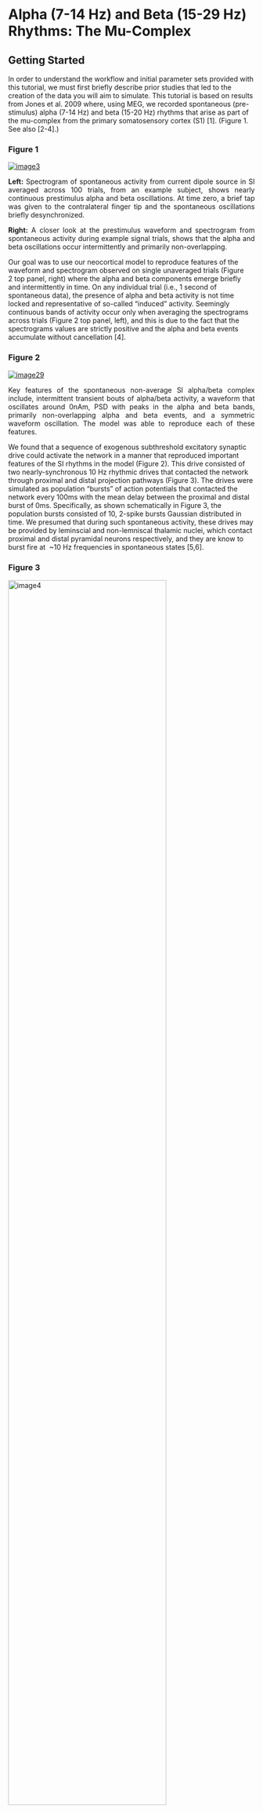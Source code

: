 # Alpha (7-14 Hz) and Beta (15-29 Hz) Rhythms: The Mu-Complex #
## Getting Started ##

In order to understand the workflow and initial parameter sets provided with this tutorial, we must first briefly describe prior studies that led to the creation of the data you will aim to simulate. This tutorial is based on results from Jones et al. 2009 where, using MEG, we recorded spontaneous (pre-stimulus) alpha (7-14 Hz) and beta (15-20 Hz) rhythms that arise as part of the mu-complex from the primary somatosensory cortex (S1) [1]. (Figure 1. See also [2-4].)

<div class="stylefig"  style="max-width:650px;">

<h3>Figure 1</h3>

<a href="https://raw.githubusercontent.com/jonescompneurolab/hnn-tutorials/master/alpha_and_beta/images/image3.png"><img src="https://raw.githubusercontent.com/jonescompneurolab/hnn-tutorials/master/alpha_and_beta/images/image3.png" alt="image3"/></a>
<p align="justify">
<b>Left:</b> Spectrogram of spontaneous activity from current dipole source in SI averaged across 100 trials, from an example subject, shows nearly continuous prestimulus alpha and beta oscillations. At time zero, a brief tap was given to the contralateral finger tip and the spontaneous oscillations briefly desynchronized.</p>

<p align="justify"><b>Right:</b> A closer look at the prestimulus waveform and spectrogram from spontaneous activity during example signal trials, shows that the alpha and beta oscillations occur intermittently and primarily non-overlapping.</span>
</p>
</div>

Our goal was to use our neocortical model to reproduce features of the waveform and spectrogram observed on single unaveraged trials (Figure 2 top panel, right) where the alpha and beta components emerge briefly and intermittently in time. On any individual trial (i.e., 1 second of spontaneous data), the presence of alpha and beta activity is not time locked and representative of so-called “induced” activity. Seemingly continuous bands of activity occur only when averaging the spectrograms across trials (Figure 2 top panel, left), and this is due to the fact that the spectrograms values are strictly positive and the alpha and beta events accumulate without cancellation [4].

<div class="stylefig"  style="max-width:650px;">

<h3>Figure 2</h3>

<a href="https://raw.githubusercontent.com/jonescompneurolab/hnn-tutorials/master/alpha_and_beta/images/image29.png"><img src="https://raw.githubusercontent.com/jonescompneurolab/hnn-tutorials/master/alpha_and_beta/images/image29.png" alt="image29"/></a>
<p align="justify">Key features of the spontaneous non-average SI alpha/beta complex include, intermittent transient bouts of alpha/beta activity, a waveform that oscillates around 0nAm, PSD with peaks in the alpha and beta bands, primarily non-overlapping alpha and beta events, and a symmetric waveform oscillation. The model was able to reproduce each of these features.</p>

</div>

We found that a sequence of exogenous subthreshold excitatory synaptic drive could activate the network in a manner that reproduced important features of the SI rhythms in the model (Figure 2). This drive consisted of two nearly-synchronous 10 Hz rhythmic drives that contacted the network through proximal and distal projection pathways (Figure 3). The drives were simulated as population “bursts” of action potentials that contacted the network every 100ms with the mean delay between the proximal and distal burst of 0ms. Specifically, as shown schematically in Figure 3, the population bursts consisted of 10, 2-spike bursts Gaussian distributed in time. We presumed that during such spontaneous activity, these drives may be provided by leminscial and non-lemniscal thalamic nuclei, which contact proximal and distal pyramidal neurons respectively, and they are know to burst fire at  ~10 Hz frequencies in spontaneous states [5,6].

<div class="stylefig" style="max-width: 650px;">

<h3>Figure 3</h3>

<a href="https://raw.githubusercontent.com/jonescompneurolab/hnn-tutorials/master/alpha_and_beta/images/image4.png">
<img src="https://raw.githubusercontent.com/jonescompneurolab/hnn-tutorials/master/alpha_and_beta/images/image4.png" alt="image4" width=80%/></a>
<p align="justify">Schematic illustration of exogenous 10 Hz burst drive through proximal and distal projection pathways.  “Population bursts”, consisting of a set number of “burst units” (10, 2-spike bursts shown) drive post-synaptic conductances in the local network with a set frequency (100 ms ISI) and mean delay between proximal and distal. </p>
</div>

We assumed that the macroscale rhythms generating the observed alpha and beta activity arose from subthreshold current flow in a large population of neurons, as opposed to being generated by local spiking interaction. As such, the effective strengths of the exogenous driving inputs were tuned so that the cells in the network remained subthreshold (all other parameters were tuned and fixed base on the morphology, physiology and connectivity within layered neocortical circuits, see Jones et al. 2009 [1] for details). The inputs drove subthreshold currents up and down the pyramidal neurons to reproduce accurate waveform and spectrogram features (see Figure 3). A scaling factor of 3000 was multiplied by the model waveform to reproduce nAm units comparable to the recorded data, suggesting on the order 200 x 3000 = 600,000 pyramidal neurons contributed to this signal.

We further found that decreasing the delay between the drives to ~50ms created a pure alpha oscillation, while applying an ~0ms delay caused beta events to emerge and increased the strength of the distal drive, creating stronger beta activity (data not shown; see parameter exploration below). This result led to the novel prediction that brief beta events emerge from a broad proximal drive disrupted by a simultaneous strong distal drive that lasted 50ms (i.e., one beta period). Support for this prediction was found invasively with laminar recordings in mice and monkeys [3].

In this tutorial, we will explore parameter changes that illustrate these results. We will walk you step-by-step through simulations with various combinations of rhythmic proximal and distal drives to describe how each contributes to the alpha and beta components of the SI alpha/beta complex rhythm. We will begin by simulating only rhythmic proximal alpha frequency inputs (Step 1), followed by simulating only distal alpha frequency inputs (Step 2), followed by various combinations of proximal and distal drive to generate alpha and beta rhythms. We’ll show you how HNN can plot waveforms, time-frequency spectrograms, and power spectral density plots of the simulated data, as well as for imported recorded data.

## Tutorial Table of Contents

1\. [Simulating Rhythmic Proximal Inputs: Alpha only](#toc_one)

2\. [Simulation Rhythmic Distal Inputs: Alpha only](#toc_two)

3\. [Simulating Combined Rhythmic Proximal and Distal Inputs: Alpha/Beta Complex](#toc_three)

4\. [Calculating and Viewing Power Spectral Density (PSD)](#toc_four)

5\. [Comparing model output and recorded data](#toc_five)

6\. [Adjusting parameters](#toc_six)

7\. [Have fun exploring your own data!](#toc_seven)

<!-- -->
<!-- -->
<!-- the above lines of text have been reviewed -->
<!-- -->
<!-- -->

<a id="toc_one"></a>

## 1. Simulating Rhythmic Proximal Inputs: Alpha Only

Note that before running/loading new simulations, we will increase the run time of the simulation. Find the box labeled `tstop (ms)` under the `Simulation` tab and type in `700` as the value. This will enable us to see simulated oscillations as they evolve over longer time periods.

### 1.1 Load/view parameters to define the network structure & to “activate” the network.  

As described in the “Getting Started” section, low-frequency alpha and beta rhythms can be simulated by a combination of rhythmic subthreshold proximal and distal ~10Hz inputs. Here, we begin by describing the impact of proximal inputs only. An initial parameter set that will simulate the effect of ~10 Hz subthreshold proximal drive is provided in the file [OnlyRhythmicProx.json](https://raw.githubusercontent.com/jonescompneurolab/hnn-data/refs/heads/main/network-configurations/OnlyRhythmicProx.json).



The template cortical column networks structure for this simulation is described in the [Overview](https://www.google.com/url?q=https://hnn.brown.edu/index.php/overview-uniqueness/&sa=D&ust=1552525363605000) and [Under the Hood](https://www.google.com/url?q=https://hnn.brown.edu/index.php/under-the-hood/&sa=D&ust=1552525363605000) sections. Several of the network parameter can be adjusted via the HNN GUI (e.g. local excitatory and inhibitory connection strengths), but we will leave them fixed for this tutorial and only adjust the inputs the “activate” the network.



To load the initial parameter set, navigate to the HNN GUI and click the tab labeled:

```
External drives
```

Then inside of the inside of the tab, click the button

```
Load external drives (0)
```

And select the file [OnlyRhythmicProx.json](https://raw.githubusercontent.com/jonescompneurolab/hnn-data/refs/heads/main/network-configurations/OnlyRhythmicProx.json) from HNN’s param subfolder or from your local machine. 



To view the parameters that “activate” the network via rhythmic proximal input, click the dropdown menu labeled:

```
bursty1 (proximal)
```

<div class="stylefig" style="max-width: 650px;">
<table>
<h3>Figure 4</h3>
<tr>
<td>
<a href=""><img src="images/image5.png"/></a>
</td>
<td>
<a href=""><img src="images/image6.png"/></a>
</td>
<td>
<a href=""><img src="images/image11.png"/></a>
</td>
</tr>
</table>
</div>

You should see the values of adjustable parameters displayed as in the dialog boxes below. There are 4 sections, one regulating the timing statistics of the driving input, one regulating the post-synaptic conductances onto the Layer 2/3 neurons, and one regulating the post-synaptic conductances onto the Layer 5 neurons, and one regulating the synaptic delays. We describe adjustable parameters in each dialog box separately.

<div class="stylefig" style="max-width: 650px;">
<table>
<h3>Figure 5</h3>
<tr>
<td>
<a href=""><img src="images/image8.png"/></a>
</td>
<td>
<a href=""><img src="images/image9.png"/></a>
</td>
<td>
<a href=""><img src="images/image10.png"    /></a>
</td>
</tr>
</table>
</div>

Timing tab: The rhythmic proximal inputs drive excitatory synapses in the neocortical network in a proximal projection pattern, as shown at the bottom of the dialog box. For further details on the connectivity structure of the network, see the Under the Hoodsection of the HNN website. Rhythmic proximal input occurs through stochastic, presynaptic bursts of action potentials from a population of bursting cells (set with “Number bursts”; see Figure 3) onto postsynaptic neurons of the modelled network. Stochasticity is introduced in two places: the spike train start time for each bursting cell is sampled from a normal distribution with mean “Start time mean (ms)” and standard deviation “Start time stdev (ms)” and the inter-burst intervals for each bursting cell are sampled from a normal distribution of mean ![](https://raw.githubusercontent.com/jonescompneurolab/hnn-tutorials/master/alpha_and_beta/images/image1.png)(e.g., a 100 ms inter-burst interval corresponds to a “Burst frequency” of 10 Hz) and standard deviation “Burst stdev (ms)” (see Figure 3). Also note that the number of spikes per burst unit is set with “Spikes/burst” (currently, only values of 1 and 2 with a fixed 10ms delay can be used) and the final stop time for the entire population of rhythmic proximal inputs is set with “Stop time (ms)”.

Layer 2/3, and Layer 5 tabs: This dialog box allows you to set the postsynaptic conductance of each of the excitatory synapses in the networks. There are AMPA and NMDA receptors on each cell type (pyramidal and basket cells). There is also a delay parameter to control the arrival time of each spike to the network. In this example, the delay to the layer 2/3 cells is 0.1 ms, with a slightly longer delay to the layer 5 cells of 1 ms. For further details on the connectivity structure of the network, see Under the Hood.

XX TODO: DESCRIBE SYNPATIC DELAYS XX

### 1.2 Run the simulation and visualize net current dipole

To run this simulation, navigate to the main GUI window and  click:
```
Start Simulation
```
This simulation runs for 700 ms of simulation time, so will take a little longer to run than the ERP simulations. Once completed, you will see output similar to that shown below.

<div class="stylefig"  style="max-width:550px;">

<h3>Figure 5</h3>

<a href=""><img src="images/image12.png"/></a>
</div>

As shown in the red histogram in the top panel of Figure 5 above, with this parameter set, a burst of proximal input spikes is provided to the network ~10 Hz (i.e., every 100 ms). Due to the stochastic nature of the inputs (controlled by the start time stdev and Burst stdev parameters, there is some variability in the histogram of proximal input times. Note that a decrease in the Burst stdev would create shorter duration bursts (i.e., more synchronous bursts); this will be explored further in step 6.1 below.

The ~10 Hz bursts of proximal drive induces current flow up the pyramidal neuron dendrites increasing the signal above the 0 nAm baseline, which then relaxes back to zero, approximately every 100 ms. This is observed in the black current dipole waveform in the GUI window. 

To view the time-frequency spectrogram for this waveform, click on the `Visualization` tab. Then click on the `Layout template` dropdown menu and select `Drive-Dipole-Spectrogram`. Finally click the `Make Figure` button.
 

The bottom panel shows the corresponding time-frequency spectrogram for this waveform that exhibits a high-power continuous 10 Hz signal. Importantly, in this example the strength of the proximal input was titrated to be subthreshold (i.e., cells do not spike) under the assumption that macroscale oscillations are generated primarily by subthreshold current flow across large populations of synchronous pyramidal neurons. In step 6.2 below, we explore differences in the signal when the cells are driven to spike (see also ERP tutorial).

To better see the 10 Hz signal, we can adjust the y-axis of the spectrogram. Under the options for `ax2` which corresponds to the spectrogram on the bottom panel, change the values for `Min Spectral Frequency (Hz)` to `0.1` and `Max Spectral Frequency (Hz)` to `40.0`.

Finally click `Clear axis` and then `Add plot` to regenerate the spectrogram. You should see the signal corresponding to the alpha rhthym much more clearly like in the figure below:

<div class="stylefig"  style="max-width:550px;">

<h3>Figure 6</h3>

<a href=""><img src="images/image14.png"/></a>
</div>

While this exploration with proximal drive is only useful in understanding how subthreshold rhythmic inputs impact the current dipole produced by the circuit, several features of the waveform and spectrogram of the signal do not match the recorded data shown in Figures 1and 2. Next, we explore the impact of rhythmic distal inputs only (step 2), and then a combination of the two (step 3).

<a id="toc_two"></a>